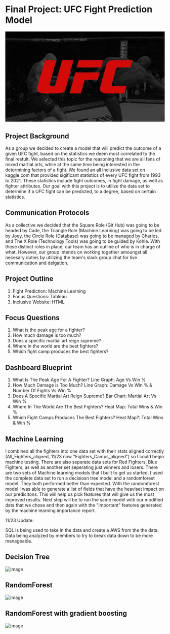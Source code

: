 # Final Project: UFC Fight Prediction Model
![image](Other/Images/ufc_logo.jpg)
## Project Background
As a group we decided to create a model that will predict the outcome of a given UFC fight, based on the statistics we deem most correlated to the final restult. We selected this topic for the reasoning that we are all fans of mixed martial arts, while at the same time being interested in the determining factors of a fight. We found an all inclusive data set on kaggle.com that provided sigificant statistics of every UFC fight from 1993 to 2021. These statistics include fight outcomes, in fight damage, as well as fighter attributes. Our goal with this project is to utilize the data set to determine if a UFC fight can be predicted, to a degree, based on certain statistics.
## Communication Protocols
As a collective we decided that the Square Role (Git Hub) was going to be headed by Cade, the Triangle Role (Machine Learning) was going to be led by Joey, the Circle Role (Database) was going to be managed by Charles, and The X Role (Technology Tools) was going to be guided by Kohle. With these distinct roles in place, our team has an outline of who is in charge of what. However, our group intends on working together amoungst all necesary duties by utilizing the team's slack group chat for live communication and delgation.
## Project Outline
1. Fight Prediction: Machine Learning
2. Focus Questions: Tableau
3. Inclusive Website: HTML
## Focus Questions
1. What is the peak age for a fighter?
2. How much damage is too much?
3. Does a specific martial art reign supreme?
4. Where in the world are the best fighters?
5. Which fight camp produces the best fighters?
## Dashboard Blueprint
1. What Is The Peak Age For A Fighter?
Line Graph: Age Vs Win %
2. How Much Damage is Too Much?
Line Graph: Damage Vs Win % & Number Of Fights Vs Win %
3. Does A Specific Martial Art Reign Supreme?
Bar Chart: Martial Art Vs Win %
4. Where In The World Are The Best Fighters?
Heat Map: Total Wins & Win %
5. Which Fight Camps Produces The Best Fighters?
Heat Map?: Total Wins & Win %

## Machine Learning
I combined all the fighters into one data set with their stats aligned correctly (All_Fighters_aligned, 11/23 now "Fighters_Camps_aligned") so I could begin machine testing. There are also seperate data sets for Red Fighters, Blue Fighters, as well as another set seperating just winners and losers. There are two sets of Machine learning models that I built to get us started. I used the complete data set to run a decisiosn tree model and a randomforest model. They both performed better than expected. With the randomforest model I was able to generate a list of fields that have the heaviset impact on our predicitons. This will help us pick features that will give us the most improved results. Next step will be to run the same model with our modified data that we chose and then again with the "important" features generated by the machine learning importance report. 

11/23 Update: 

SQL is being used to take in the data and create a AWS from the the data. Data being analyzed by members to try to break data down to be more manageable.

## Decision Tree

![image](https://user-images.githubusercontent.com/108442512/202004934-4ca3d078-5939-49b7-a744-b6636a80414f.png)

## RandomForest

![image](https://user-images.githubusercontent.com/108442512/202005053-9b090762-e04c-490a-9e5b-f582278e0eac.png)

## RandomForest with gradient boosting

![image](https://user-images.githubusercontent.com/108442512/202005165-39ce4916-6ffa-467c-9b65-1d2f7717f8fb.png)
